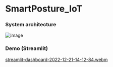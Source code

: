 # SmartPosture_IoT

### System architecture
![image](https://user-images.githubusercontent.com/79920322/208923395-348ebfeb-887f-4351-8265-776c326876ab.png)

### Demo (Streamlit)

[streamlit-dashboard-2022-12-21-14-12-84.webm](https://user-images.githubusercontent.com/79920322/208924642-c7ec7756-ff7c-46d1-95fc-cdf7bfce6e7b.webm)
